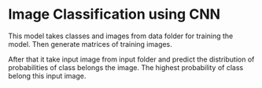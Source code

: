 
# Image Classification using CNN

This model takes classes and images from data folder for training the model. Then generate matrices of training images.

After that it take input image from input folder and predict the distribution of probabilities of class belongs the image. The highest
probability of class belong this input image. 


